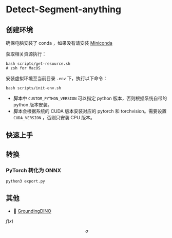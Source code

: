 # Detect-Segment-anything


## 创建环境

确保电脑安装了 conda ，如果没有请安装 [Miniconda](https://docs.conda.io/en/latest/miniconda.html)

获取相关资源执行：
```shell
bash scripts/get-resource.sh
# zsh for MacOS
```

安装虚拟环境至当前目录 `.env` 下，执行以下命令：
```shell
bash scripts/init-env.sh
```
- 脚本中 `CUSTOM_PYTHON_VERSION` 可以指定 python 版本，否则根据系统自带的 python 版本安装。
- 脚本会根据系统的 CUDA 版本安装对应的 pytorch 和 torchvision。需要设置 `CUDA_VERSION` ，否则只安装 CPU 版本。




## 快速上手


## 转换

### PyTorch 转化为 ONNX

```shell
python3 export.py
```



## 其他

- 🚀 [GroundingDINO](https://github.com/IDEA-Research/GroundingDINO)


$f(x)$

$$
\sigma
$$